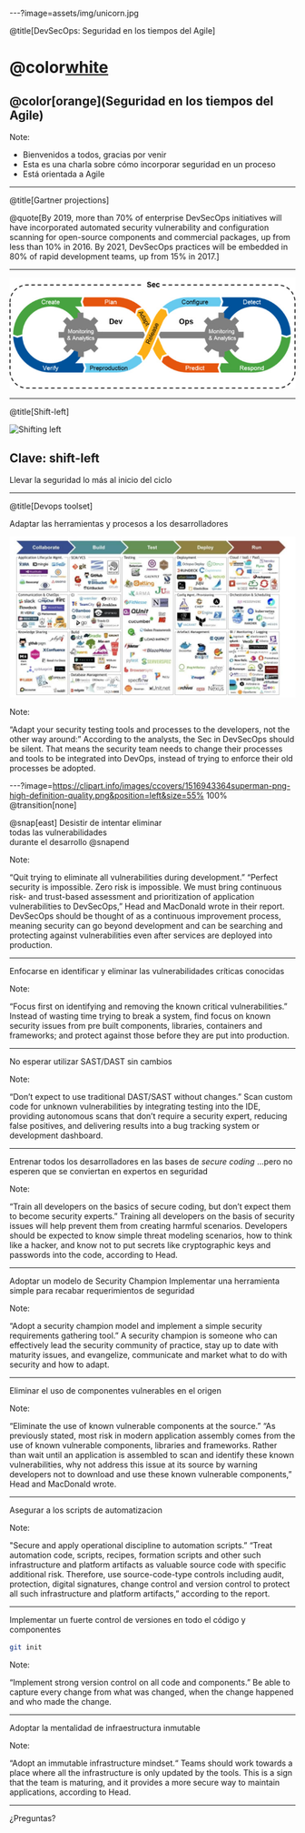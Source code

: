 ---?image=assets/img/unicorn.jpg

@title[DevSecOps: Seguridad en los tiempos del Agile]

# @color[white](DevSecOps:)

## @color[orange](Seguridad en los tiempos del Agile)

Note:

- Bienvenidos a todos, gracias por venir
- Esta es una charla sobre cómo incorporar seguridad en un proceso
- Está orientada a Agile

---
@title[Gartner projections]

@quote[By 2019, more than 70% of enterprise DevSecOps initiatives will have incorporated automated security vulnerability and configuration scanning for open-source components and commercial packages, up from less than 10% in 2016. By 2021, DevSecOps practices will be embedded in 80% of rapid development teams, up from 15% in 2017.]

---

![DevSecOps by gartner](assets/img/devsecops-gartner.jpg)

--- 
@title[Shift-left]

![Shifting left](https://cdn-images-1.medium.com/max/800/1*HgtYStvx8sQzAP4Hpt8Sug.png)

## Clave: shift-left

Llevar la seguridad lo más al inicio del ciclo

---
@title[Devops toolset]

Adaptar las herramientas y procesos a los desarrolladores

![DevOps toolset](assets/img/devops-tools.jpg)

Note: 

“Adapt your security testing tools and processes to the developers, not the other way around:” According to the analysts, the Sec in DevSecOps should be silent. That means the security team needs to change their processes and tools to be integrated into DevOps, instead of trying to enforce their old processes be adopted.

---?image=https://clipart.info/images/ccovers/1516943364superman-png-high-definition-quality.png&position=left&size=55% 100%
@transition[none]

@snap[east]
Desistir de intentar eliminar <br />
todas las vulnerabilidades <br />
durante el desarrollo
@snapend

Note: 

“Quit trying to eliminate all vulnerabilities during development.” “Perfect security is impossible. Zero risk is impossible. We must bring continuous risk- and trust-based assessment and prioritization of application vulnerabilities to DevSecOps,” Head and MacDonald wrote in their report. DevSecOps should be thought of as a continuous improvement process, meaning security can go beyond development and can be searching and protecting against vulnerabilities even after services are deployed into production.

---

Enfocarse en identificar y eliminar las vulnerabilidades críticas conocidas

Note: 

“Focus first on identifying and removing the known critical vulnerabilities.” Instead of wasting time trying to break a system, find focus on known security issues from pre built components, libraries, containers and frameworks; and protect against those before they are put into production.

---

No esperar utilizar SAST/DAST sin cambios

Note: 

“Don’t expect to use traditional DAST/SAST without changes.” Scan custom code for unknown vulnerabilities by integrating testing into the IDE, providing autonomous scans that don’t require a security expert, reducing false positives, and delivering results into a bug tracking system or development dashboard.

---

Entrenar todos los desarrolladores en las bases de *secure coding*
...pero no esperen que se conviertan en expertos en seguridad

Note: 

“Train all developers on the basics of secure coding, but don’t expect them to become security experts.” Training all developers on the basis of security issues will help prevent them from creating harmful scenarios. Developers should be expected to know simple threat modeling scenarios, how to think like a hacker, and know not to put secrets like cryptographic keys and passwords into the code, according to Head.  

---

Adoptar un modelo de Security Champion
Implementar una herramienta simple para recabar requerimientos de seguridad

Note: 

“Adopt a security champion model and implement a simple security requirements gathering tool.” A security champion is someone who can effectively lead the security community of practice, stay up to date with maturity issues, and evangelize, communicate and market what to do with security and how to adapt.

---

Eliminar el uso de componentes vulnerables en el origen

Note: 

“Eliminate the use of known vulnerable components at the source.” “As previously stated, most risk in modern application assembly comes from the use of known vulnerable components, libraries and frameworks. Rather than wait until an application is assembled to scan and identify these known vulnerabilities, why not address this issue at its source by warning developers not to download and use these known vulnerable components,” Head and MacDonald wrote.

---

Asegurar a los scripts de automatizacion

Note: 

"Secure and apply operational discipline to automation scripts.” “Treat automation code, scripts, recipes, formation scripts and other such infrastructure and platform artifacts as valuable source code with specific additional risk. Therefore, use source-code-type controls including audit, protection, digital signatures, change control and version control to protect all such infrastructure and platform artifacts,” according to the report.


---

Implementar un fuerte control de versiones en todo el código y componentes

```bash
git init
```

Note: 

“Implement strong version control on all code and components.” Be able to capture every change from what was changed, when the change happened and who made the change.

---

Adoptar la mentalidad de infraestructura inmutable

Note: 

“Adopt an immutable infrastructure mindset.“ Teams should work towards a place where all the infrastructure is only updated by the tools. This is a sign that the team is maturing, and it provides a more secure way to maintain applications, according to Head.

---

¿Preguntas?
